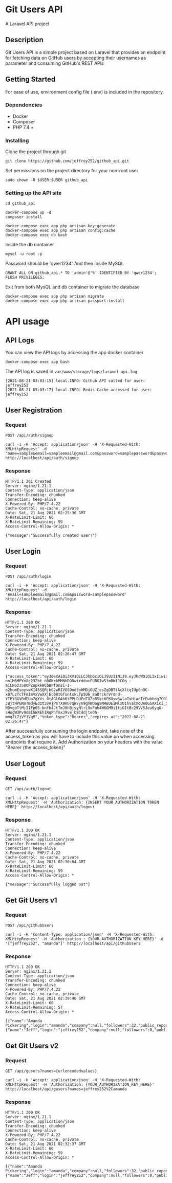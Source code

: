# Git Users API

A Laravel API project

## Description

Git Users API is a simple project based on Laravel that provides an endpoint for fetching data on GitHub users by accepting their usernames as parameter and consuming GitHub's REST APIs

## Getting Started

For ease of use, environment config file (.env) is included in the repository.

### Dependencies

* Docker
* Composer
* PHP 7.4 +

### Installing

Clone the project through git
```
git clone https://github.com/jeffrey252/github_api.git
```
Set permissions on the project directory for your non-root user
```
sudo chown -R $USER:$USER github_api
```

### Setting up the API site

```
cd github_api
```
```
docker-compose up -d
composer install
```
```
docker-compose exec app php artisan key:generate
docker-compose exec app php artisan config:cache
docker-compose exec db bash
```
Inside the db container
```
mysql -u root -p
```
Password should be 'qwer1234'
And then inside MySQL
```
GRANT ALL ON github_api.* TO 'admin'@'%' IDENTIFIED BY 'qwer1234';
FLUSH PRIVILEGES;
```
Exit from both MysQL and db container to migrate the database
```
docker-compose exec app php artisan migrate
docker-compose exec app php artisan passport:install
```

# API usage

## API Logs

You can view the API logs by accessing the app docker container
```
docker-compose exec app bash
```
The API log is saved in
`var/www/storage/logs/laravel-api.log`

```
[2021-08-21 03:03:15] local.INFO: Github API called for user: jeffrey252
[2021-08-21 03:03:17] local.INFO: Redis Cache accessed for user: jeffrey252
```
## User Registration

### Request
`POST /api/auth/signup`
```
curl -i -H 'Accept: application/json' -H 'X-Requested-With: XMLHttpRequest' -d 'name=sample&email=sampleemail@gmail.com&password=samplepassword&password_confirmation=samplepassword' http://localhost/api/auth/signup
```
### Response
```
HTTP/1.1 201 Created
Server: nginx/1.21.1
Content-Type: application/json
Transfer-Encoding: chunked
Connection: keep-alive
X-Powered-By: PHP/7.4.22
Cache-Control: no-cache, private
Date: Sat, 21 Aug 2021 02:25:36 GMT
X-RateLimit-Limit: 60
X-RateLimit-Remaining: 59
Access-Control-Allow-Origin: *

{"message":"Successfully created user!"}
```

## User Login

### Request
`POST /api/auth/login`
```
curl -i -H 'Accept: application/json' -H 'X-Requested-With: XMLHttpRequest' -d 'email=sampleemail@gmail.com&password=samplepassword' http://localhost/api/auth/login
```
### Response
```
HTTP/1.1 200 OK
Server: nginx/1.21.1
Content-Type: application/json
Transfer-Encoding: chunked
Connection: keep-alive
X-Powered-By: PHP/7.4.22
Cache-Control: no-cache, private
Date: Sat, 21 Aug 2021 02:26:47 GMT
X-RateLimit-Limit: 60
X-RateLimit-Remaining: 59
Access-Control-Allow-Origin: *

{"access_token":"eyJ0eXAiOiJKV1QiLCJhbGciOiJSUzI1NiJ9.eyJhdWQiOiIxIiwianRpIjoiMTJmMGQ0MjBhNGNlNGZhMWJlYzYyODg1ZWEzNDVhMTYwZDE3ZTNiNTY2OTljMjBjZTg4MzYxZjEwODUzNGQwNzEzNjViMmVlZjY4NjllYmIiLCJpYXQiOjE2Mjk1MTI4MDcuNzM0MTMxLCJuYmYiOjE2Mjk1MTI4MDcuNzM0MTQsImV4cCI6MTY2MTA0ODgwNy42OTE1OTMsInN1YiI6IjIiLCJzY29wZXMiOltdfQ.xozPDwnq2-nnlM6MPYo8g232bt_n0OKkbMMNHDOOwirdducFURGIwSfmRWfJCOg_-aiLNozJ58OPZopkkWCbBPfDn2i-I-o2humEsoyvwXI45SQRjbG2wRIVGSOnd5oHMDjOUZ_esZqDBTtAcXltqIUp0n9C-x07LzfcTFmImVxVwXXjEc0RtGfontxkLTp5U6_8a0rckrVrdnd-YIPYRGVBdEUa7gYVs_0tAGl04h6tPPLDUFnTXZoRSkc6EKUvwSwlaTxHjaoTrFwbhdq7COlHKILSrnISwyjE7iYMXoZwnADzMB3DiSh_frZ_-J8jtHPGNnTmdyEdzt3vAjPsTX9KU7qW7ym9gVWDGg8MHBUEiMlxU1hvacXoUe0GSAXici_5cKpWpxdNztQndxUMRgncY3Vwcc_mxqSwcUmswBmFtEx3fCFOIOiWUKP8lTEvQEnA7y6OWfScUHVkw3w2tKcC05OYAxp34fiLf2P2tU6o4y1AQZl7VY8yp4Sw0hQKbWMI33pDiVb9LRyQkexUVhgIN7CI4KTo6UInliyMYa2VEXF-NDvgbTtMiI1Fp6S-bnfb4JtTmJ8hBjsyNlrL9oFuh4W6GM9i1tiGItBc29VV5Jeu6yqG-sHogW3Pv9d8IGWXEh1RqPhTmxJ9ve_bBCddjteOh-mmqZi7jVY1VqM","token_type":"Bearer","expires_at":"2022-08-21 02:26:47"}
```
After successfully consuming the login endpoint, take note of the access_token as you will have to include this value on when accessing endpoints that require it. Add Authorization on your headers with the value "Bearer {the access_token}"

## User Logout

### Request
`GET /api/auth/logout`
```
curl -i -H 'Accept: application/json' -H 'X-Requested-With: XMLHttpRequest' -H 'Authorization: {INSERT YOUR AUTHORIZATION TOKEN HERE}' http://localhost/api/auth/logout
```
### Response
```
HTTP/1.1 200 OK
Server: nginx/1.21.1
Content-Type: application/json
Transfer-Encoding: chunked
Connection: keep-alive
X-Powered-By: PHP/7.4.22
Cache-Control: no-cache, private
Date: Sat, 21 Aug 2021 02:30:04 GMT
X-RateLimit-Limit: 60
X-RateLimit-Remaining: 59
Access-Control-Allow-Origin: *

{"message":"Successfully logged out"}
```
## Get Git Users v1

### Request
`POST /api/githubUsers`
```
curl -i -H 'Content-Type: application/json' -H 'X-Requested-With: XMLHttpRequest' -H 'Authorization : {YOUR_AUTHORIZATION_KEY_HERE}' -d '["jeffrey252", "amanda"]' http://localhost/api/githubUsers
```
### Response
```
HTTP/1.1 200 OK
Server: nginx/1.21.1
Content-Type: application/json
Transfer-Encoding: chunked
Connection: keep-alive
X-Powered-By: PHP/7.4.22
Cache-Control: no-cache, private
Date: Sat, 21 Aug 2021 02:39:46 GMT
X-RateLimit-Limit: 60
X-RateLimit-Remaining: 57
Access-Control-Allow-Origin: *

[{"name":"Amanda Pickering","login":"amanda","company":null,"followers":32,"public_repos":39,"average_followers_per_public_repo":0.8205128205128205},{"name":"Jeff","login":"jeffrey252","company":null,"followers":0,"public_repos":2,"average_followers_per_public_repo":0}]
```

## Get Git Users v2

### Request
`GET /api/gusers?names={urlencodedvalues}`
```
curl -i -H 'Accept: application/json' -H 'X-Requested-With: XMLHttpRequest' -H 'Authorization: {YOUR_AUTHORIZATION_KEY_HERE}' http://localhost/api/gusers?names=jeffrey252%2Camanda
```
### Response
```
HTTP/1.1 200 OK
Server: nginx/1.21.1
Content-Type: application/json
Transfer-Encoding: chunked
Connection: keep-alive
X-Powered-By: PHP/7.4.22
Cache-Control: no-cache, private
Date: Sat, 21 Aug 2021 02:32:37 GMT
X-RateLimit-Limit: 60
X-RateLimit-Remaining: 59
Access-Control-Allow-Origin: *

[{"name":"Amanda Pickering","login":"amanda","company":null,"followers":32,"public_repos":39,"average_followers_per_public_repo":0.8205128205128205},{"name":"Jeff","login":"jeffrey252","company":null,"followers":0,"public_repos":2,"average_followers_per_public_repo":0}]
```